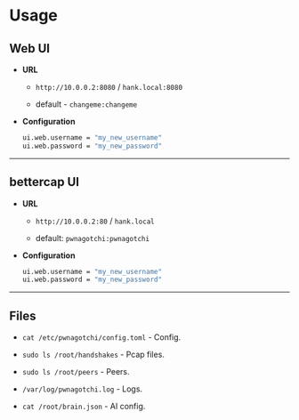 # Usage

## Web UI

* __URL__

    * `http://10.0.0.2:8080` / `hank.local:8080`

    * default - `changeme:changeme`

* __Configuration__

    ```bash
    ui.web.username = "my_new_username"
    ui.web.password = "my_new_password"
    ```

---

## bettercap UI

* __URL__

    * `http://10.0.0.2:80` / `hank.local`

    * default: `pwnagotchi:pwnagotchi`

* __Configuration__

    ```bash
    ui.web.username = "my_new_username"
    ui.web.password = "my_new_password"
    ```

---

## Files

* `cat /etc/pwnagotchi/config.toml` - Config.

* `sudo ls /root/handshakes` - Pcap files.

* `sudo ls /root/peers` - Peers.

* `/var/log/pwnagotchi.log` - Logs.

* `cat /root/brain.json` - AI config.